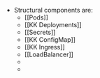 - Structural components are:
	- [[Pods]]
	- [[KK Deployments]]
	- [[Secrets]]
	- [[KK ConfigMap]]
	- [[KK Ingress]]
	- [[LoadBalancer]]
	-
	-